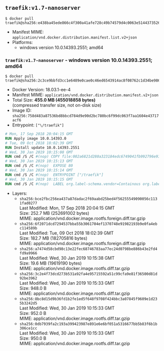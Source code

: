 ## `traefik:v1.7-nanoserver`

```console
$ docker pull traefik@sha256:e438ba45ede866c4f300a41afe728c49b74579d4c0063e5144373526135f30d2
```

-	Manifest MIME: `application/vnd.docker.distribution.manifest.list.v2+json`
-	Platforms:
	-	windows version 10.0.14393.2551; amd64

### `traefik:v1.7-nanoserver` - windows version 10.0.14393.2551; amd64

```console
$ docker pull traefik@sha256:2c3ce9bbfd3cc1e6489e0cae0c46ed6543914ac8f08762c1d34be9866c6224c4
```

-	Docker Version: 18.03.1-ee-4
-	Manifest MIME: `application/vnd.docker.distribution.manifest.v2+json`
-	Total Size: **455.0 MB (455018858 bytes)**  
	(compressed transfer size, not on-disk size)
-	Image ID: `sha256:758d483a87536bd8bbcd784d9e90d2bc780bc6f99dc063f7aa1604e43717acf6`
-	Entrypoint: `["\/traefik"]`

```dockerfile
# Mon, 17 Sep 2018 20:04:15 GMT
RUN Apply image 10.0.14393.0
# Tue, 09 Oct 2018 18:02:39 GMT
RUN Install update 10.0.14393.2551
# Wed, 30 Jan 2019 10:15:08 GMT
RUN cmd /S /C #(nop) COPY file:002a6821d280a323184edc6749041fb992796e93ab16e626ce660fd362bb1335 in \traefik.exe 
# Wed, 30 Jan 2019 10:15:13 GMT
RUN cmd /S /C #(nop)  EXPOSE 80
# Wed, 30 Jan 2019 10:15:14 GMT
RUN cmd /S /C #(nop)  ENTRYPOINT ["/traefik"]
# Wed, 30 Jan 2019 10:15:15 GMT
RUN cmd /S /C #(nop)  LABEL org.label-schema.vendor=Containous org.label-schema.url=https://traefik.io org.label-schema.name=Traefik org.label-schema.description=A modern reverse-proxy org.label-schema.version=v1.7.8 org.label-schema.docker.schema-version=1.0
```

-	Layers:
	-	`sha256:bce2fbc256ea437a87dadac2f69aabd25bed4f56255549090056c1131fad0277`  
		Last Modified: Mon, 17 Sep 2018 20:04:15 GMT  
		Size: 252.7 MB (252691002 bytes)  
		MIME: application/vnd.docker.image.rootfs.foreign.diff.tar.gzip
	-	`sha256:6f2071dcd7294537bba55b3061704ef1370748e91982193b9e0fa4ebc114589b`  
		Last Modified: Tue, 09 Oct 2018 18:02:39 GMT  
		Size: 182.7 MB (182705816 bytes)  
		MIME: application/vnd.docker.image.rootfs.foreign.diff.tar.gzip
	-	`sha256:a7474d58cbd98c13e22fec68746783aa77ec24d0798be886b43e2fd4fd9a9966`  
		Last Modified: Wed, 30 Jan 2019 10:15:38 GMT  
		Size: 19.6 MB (19619190 bytes)  
		MIME: application/vnd.docker.image.rootfs.diff.tar.gzip
	-	`sha256:3c2e4f73dcd273b531a92fa4e95715592a51c99cfa9e81f36500d81d92be3962`  
		Last Modified: Wed, 30 Jan 2019 10:15:33 GMT  
		Size: 948.0 B  
		MIME: application/vnd.docker.image.rootfs.diff.tar.gzip
	-	`sha256:8bc8d15d9b36fd1b2fe1ed5f648f9708f424bbc3a07845f9609e1d235b3242d5`  
		Last Modified: Wed, 30 Jan 2019 10:15:33 GMT  
		Size: 952.0 B  
		MIME: application/vnd.docker.image.rootfs.diff.tar.gzip
	-	`sha256:0db7939fa2c193a399423987e891e6e6bf051a5316677bb5b83f6b1b306ce1cc`  
		Last Modified: Wed, 30 Jan 2019 10:15:33 GMT  
		Size: 950.0 B  
		MIME: application/vnd.docker.image.rootfs.diff.tar.gzip
